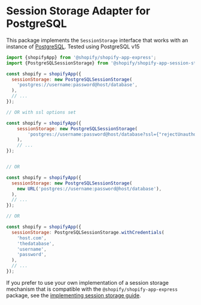 # Session Storage Adapter for PostgreSQL

This package implements the `SessionStorage` interface that works with an instance of [PostgreSQL](https://www.postgresql.org).
Tested using PostgreSQL v15

```js
import {shopifyApp} from '@shopify/shopify-app-express';
import {PostgreSQLSessionStorage} from '@shopify/shopify-app-session-storage-postgresql';

const shopify = shopifyApp({
  sessionStorage: new PostgreSQLSessionStorage(
    'postgres://username:password@host/database',
  ),
  // ...
});

// OR with ssl options set

const shopify = shopifyApp({
    sessionStorage: new PostgreSQLSessionStorage(
        'postgres://username:password@host/database?ssl={"rejectUnauthorized":true}',
    ),
    // ...
});


// OR

const shopify = shopifyApp({
  sessionStorage: new PostgreSQLSessionStorage(
    new URL('postgres://username:password@host/database'),
  ),
  // ...
});

// OR

const shopify = shopifyApp({
  sessionStorage: PostgreSQLSessionStorage.withCredentials(
    'host.com',
    'thedatabase',
    'username',
    'password',
  ),
  // ...
});
```

If you prefer to use your own implementation of a session storage mechanism that is compatible with the `@shopify/shopify-app-express` package, see the [implementing session storage guide](https://github.com/Shopify/shopify-app-js/blob/main/packages/shopify-app-session-storage/implementing-session-storage.md).

